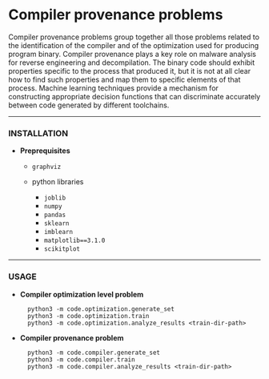 # **Compiler provenance problems**

Compiler provenance problems group together all those problems related to
the identification of the compiler and of the optimization used for producing
program binary. Compiler provenance plays a key role on malware analysis
for reverse engineering and decompilation. The binary code should exhibit
properties specific to the process that produced it, but it is not at all clear
how to find such properties and map them to specific elements of that process.
Machine learning techniques provide a mechanism for constructing appropriate decision functions that can discriminate accurately between code generated by different toolchains.

---

### **INSTALLATION**
- **Preprequisites**
  - `graphviz`

  - python libraries
    - `joblib`
    - `numpy`
    - `pandas`
    - `sklearn`
    - `imblearn`
    - `matplotlib==3.1.0`
    - `scikitplot`
---

### **USAGE**

- **Compiler optimization level problem**
  ```
    python3 -m code.optimization.generate_set
    python3 -m code.optimization.train
    python3 -m code.optimization.analyze_results <train-dir-path>
  ```

- **Compiler provenance problem**
  ```
    python3 -m code.compiler.generate_set
    python3 -m code.compiler.train
    python3 -m code.compiler.analyze_results <train-dir-path>
  ```